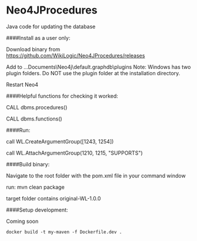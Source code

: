 # Neo4JProcedures
Java code for updating the database



####Install as a user only:

 Download binary from https://github.com/WikiLogic/Neo4JProcedures/releases
 
 Add to ...Documents\Neo4j\default.graphdb\plugins  Note: Windows has two plugin folders. Do NOT use the plugin folder at the installation   directory.
 
 Restart Neo4
 
 ####Helpful functions for checking it worked:
 
 CALL dbms.procedures()
 
 CALL dbms.functions()
 
 ####Run:
 
 call WL.CreateArgumentGroup([1243, 1254])

 call WL.AttachArgumentGroup(1210, 1215, "SUPPORTS")


####Build binary:

Navigate to the root folder with the pom.xml file in your command window

run: mvn clean package

target folder contains original-WL-1.0.0


####Setup development:

Coming soon

`docker build -t my-maven -f Dockerfile.dev .`
